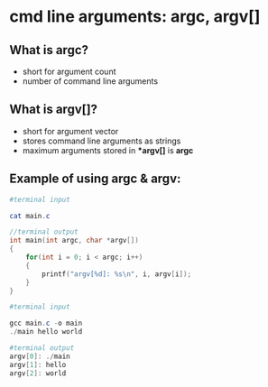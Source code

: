 # cmd line arguments: argc, argv[]

<h2>What is <b>argc</b>?</h2>

- short for argument count
- number of command line arguments

<h2>What is <b>argv[]</b>?</h2>

- short for argument vector
- stores command line arguments as strings
- maximum arguments stored in <b>*argv[]</b> is <b>argc</b>

<h2>Example of using argc & argv:</h2>

```powershell
#terminal input

cat main.c
```

```C
//terminal output
int main(int argc, char *argv[])
{
	for(int i = 0; i < argc; i++)
	{
		printf("argv[%d]: %s\n", i, argv[i]);
	}
}
```

```powershell
#terminal input

gcc main.c -o main
./main hello world
```

```powershell
#terminal output
argv[0]: ./main
argv[1]: hello
argv[2]: world
```
